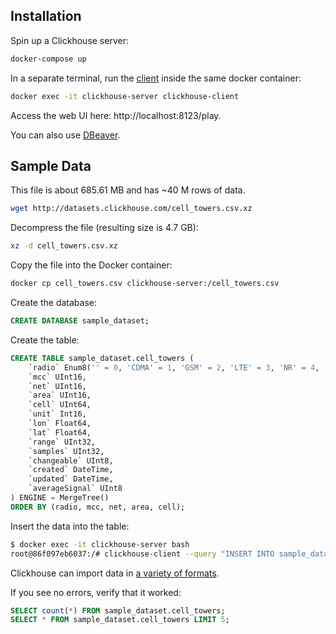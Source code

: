 ## Installation

Spin up a Clickhouse server:

```sh
docker-compose up
```

In a separate terminal, run the [client](https://clickhouse.com/docs/en/interfaces/cli) inside the same docker container:

```sh
docker exec -it clickhouse-server clickhouse-client
```

Access the web UI here: http://localhost:8123/play.

You can also use [DBeaver](https://dbeaver.io/download/).

## Sample Data

This file is about 685.61 MB and has ~40 M rows of data.

```sh
wget http://datasets.clickhouse.com/cell_towers.csv.xz
```

Decompress the file (resulting size is 4.7 GB):

```sh
xz -d cell_towers.csv.xz
```

Copy the file into the Docker container:

```sh
docker cp cell_towers.csv clickhouse-server:/cell_towers.csv
```

Create the database:

```sql
CREATE DATABASE sample_dataset;
```

Create the table:

```sql
CREATE TABLE sample_dataset.cell_towers (
    `radio` Enum8('' = 0, 'CDMA' = 1, 'GSM' = 2, 'LTE' = 3, 'NR' = 4, 'UMTS' = 5),
    `mcc` UInt16,
    `net` UInt16,
    `area` UInt16,
    `cell` UInt64,
    `unit` Int16,
    `lon` Float64,
    `lat` Float64,
    `range` UInt32,
    `samples` UInt32,
    `changeable` UInt8,
    `created` DateTime,
    `updated` DateTime,
    `averageSignal` UInt8
) ENGINE = MergeTree()
ORDER BY (radio, mcc, net, area, cell);
```

Insert the data into the table:

```sh
$ docker exec -it clickhouse-server bash
root@86f097eb6037:/# clickhouse-client --query "INSERT INTO sample_dataset.cell_towers FORMAT CSVWithNames" < /cell_towers.csv
```

Clickhouse can import data in [a variety of formats](https://clickhouse.com/docs/en/interfaces/formats).

If you see no errors, verify that it worked:

```sql
SELECT count(*) FROM sample_dataset.cell_towers;
SELECT * FROM sample_dataset.cell_towers LIMIT 5;
```

